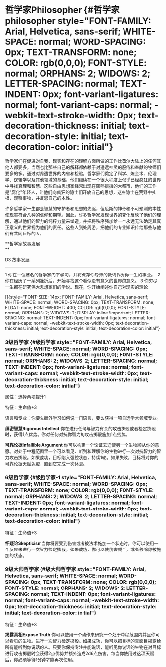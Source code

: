 # 哲学家Philosopher {#哲学家philosopher style="FONT-FAMILY: Arial, Helvetica, sans-serif; WHITE-SPACE: normal; WORD-SPACING: 0px; TEXT-TRANSFORM: none; COLOR: rgb(0,0,0); FONT-STYLE: normal; ORPHANS: 2; WIDOWS: 2; LETTER-SPACING: normal; TEXT-INDENT: 0px; font-variant-ligatures: normal; font-variant-caps: normal; -webkit-text-stroke-width: 0px; text-decoration-thickness: initial; text-decoration-style: initial; text-decoration-color: initial"}

哲学家们在促进对自我、现实和存在的理解方面所做的工作比茹尔大陆上的任何其他人都要多，当然也比那些自己的解释都依赖于对遥远神灵的服侍和奉献的牧师们要多的多。通过对周遭世界的内省和检验，哲学家们奠定了科学、炼金术、伦理学、逻辑学以及其他领域的基础，他们继续在一个很大程度上似乎已经疯狂的世界中寻找真理和智慧。这些自由思想家经常出现在熙熙攘攘的大都市，他们的工作是"腐化"年轻人，让他们向疯狂的隐士们开放自己的思想，这些隐士在荒野中扎根，观察事物，并反思自己的本性。

许多哲学家一生都是智慧的守护者和思想的先驱，但厄斯的神奇和不可预测的本性使现实符合凡种的信仰和期望。因此，许多哲学家发现世界的变化反映了他们的理解，通过他们的智力的纯粹力量来塑造，并把将秩序强加给一个永远无法确定其真正意义的世界视为他们的责任。这些人到处周游，把他们的专业知识传给那些与他们有共同目标的人。

**哲学家故事发展\
**

  D3   故事发展
  ---- --------------------------------------------------------------------------
  1    你在一位著名的哲学家门下学习，并将保存你导师的教诲作为你一生的事业。 
  2    你在经历了一系列挫折后，开始寻找这个看似没有意义的世界的意义。
  3    你穷尽一生都在研究伟大思想家们的学说。现在，你开始阐述你自己对现实的理论

[]{style="FONT-SIZE: 14px; FONT-FAMILY: Arial, Helvetica, sans-serif; WHITE-SPACE: normal; WORD-SPACING: 0px; TEXT-TRANSFORM: none; FLOAT: none; FONT-WEIGHT: 400; COLOR: rgb(0,0,0); FONT-STYLE: normal; ORPHANS: 2; WIDOWS: 2; DISPLAY: inline !important; LETTER-SPACING: normal; TEXT-INDENT: 0px; font-variant-ligatures: normal; font-variant-caps: normal; -webkit-text-stroke-width: 0px; text-decoration-thickness: initial; text-decoration-style: initial; text-decoration-color: initial"}

### 3级哲学家 {#级哲学家 style="FONT-FAMILY: Arial, Helvetica, sans-serif; WHITE-SPACE: normal; WORD-SPACING: 0px; TEXT-TRANSFORM: none; COLOR: rgb(0,0,0); FONT-STYLE: normal; ORPHANS: 2; WIDOWS: 2; LETTER-SPACING: normal; TEXT-INDENT: 0px; font-variant-ligatures: normal; font-variant-caps: normal; -webkit-text-stroke-width: 0px; text-decoration-thickness: initial; text-decoration-style: initial; text-decoration-color: initial"}

属性：选择两项提升1

特征：生命值+3

语言和专业：你要么额外学习如何说一门语言，要么获得一项自选学术领域专业。

**缜密智慧Rigorous
Intellect** 你在进行任何与智力有关的攻击掷骰或者检定掷骰时，获得1点优势。你对任何对抗你智力的攻击掷骰施加1点劣势。

**可靠论据Infallible
Argument** 你可以构建一个论证去迫使另一个生物顺从你的意愿。对处于中程范围里一个可以看见、听到和理解你的生物进行一次对抗智力的智力攻击掷骰。如果成功，目标陷入强控状态，持续1轮。如果失败，目标将对你的可靠论据天赋免疫，直到它完成一次休息。

### 6级哲学家 {#级哲学家-1 style="FONT-FAMILY: Arial, Helvetica, sans-serif; WHITE-SPACE: normal; WORD-SPACING: 0px; TEXT-TRANSFORM: none; COLOR: rgb(0,0,0); FONT-STYLE: normal; ORPHANS: 2; WIDOWS: 2; LETTER-SPACING: normal; TEXT-INDENT: 0px; font-variant-ligatures: normal; font-variant-caps: normal; -webkit-text-stroke-width: 0px; text-decoration-thickness: initial; text-decoration-style: initial; text-decoration-color: initial"}

特征：生命值+3

**怀疑论Skepticism**当你将要受到伤害或者被法术施加一个状态时，你可以使用一个反应来进行一次智力检定掷骰。如果成功，你可以使伤害减半，或者移除你被施加的状态。

### 9级大师哲学家 {#级大师哲学家 style="FONT-FAMILY: Arial, Helvetica, sans-serif; WHITE-SPACE: normal; WORD-SPACING: 0px; TEXT-TRANSFORM: none; COLOR: rgb(0,0,0); FONT-STYLE: normal; ORPHANS: 2; WIDOWS: 2; LETTER-SPACING: normal; TEXT-INDENT: 0px; font-variant-ligatures: normal; font-variant-caps: normal; -webkit-text-stroke-width: 0px; text-decoration-thickness: initial; text-decoration-style: initial; text-decoration-color: initial"}

特征：生命值+3

**揭露真相Expose
Truth** 你可以使用一个动作来研究一个处于中程范围内并且你可以看见的生物。进行一次智力检定掷骰。如果成功，你可以把目标的真面目揭露给所有能听到你说话的人。只要你保持专注并能说话，能听见你说话的生物在对目标进行攻击掷骰时会获得2点优势并额外造成2d6点伤害。每当你使用过这项天赋后，你必须等待1分钟才能再次使用。
